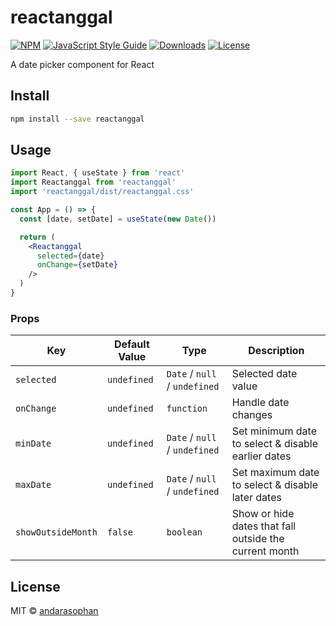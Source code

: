 # reactanggal

[![NPM](https://img.shields.io/npm/v/reactanggal.svg)](https://www.npmjs.com/package/reactanggal)
[![JavaScript Style Guide](https://img.shields.io/badge/code_style-standard-brightgreen.svg)](https://standardjs.com)
[![Downloads](https://img.shields.io/npm/dm/reactanggal.svg)](https://npmjs.org/package/reactanggal)
[![License](https://img.shields.io/npm/l/reactanggal.svg)](https://npmjs.org/package/reactanggal)

A date picker component for React
## Install

```bash
npm install --save reactanggal
```

## Usage

```jsx
import React, { useState } from 'react'
import Reactanggal from 'reactanggal'
import 'reactanggal/dist/reactanggal.css'

const App = () => {
  const [date, setDate] = useState(new Date())

  return (
    <Reactanggal
      selected={date}
      onChange={setDate}
    />
  )
}
```
### Props
| Key | Default Value | Type | Description
| --- | -------- | ---- | ----------- |
| `selected` | `undefined` | `Date` / `null` / `undefined` | Selected date value
| `onChange` | `undefined` | `function` | Handle date changes
| `minDate` | `undefined` | `Date` / `null` / `undefined` | Set minimum date to select & disable earlier dates
| `maxDate` | `undefined` | `Date` / `null` / `undefined` | Set maximum date to select & disable later dates
| `showOutsideMonth` | `false` | `boolean` | Show or hide dates that fall outside the current month

## License

MIT © [andarasophan](https://github.com/andarasophan)
